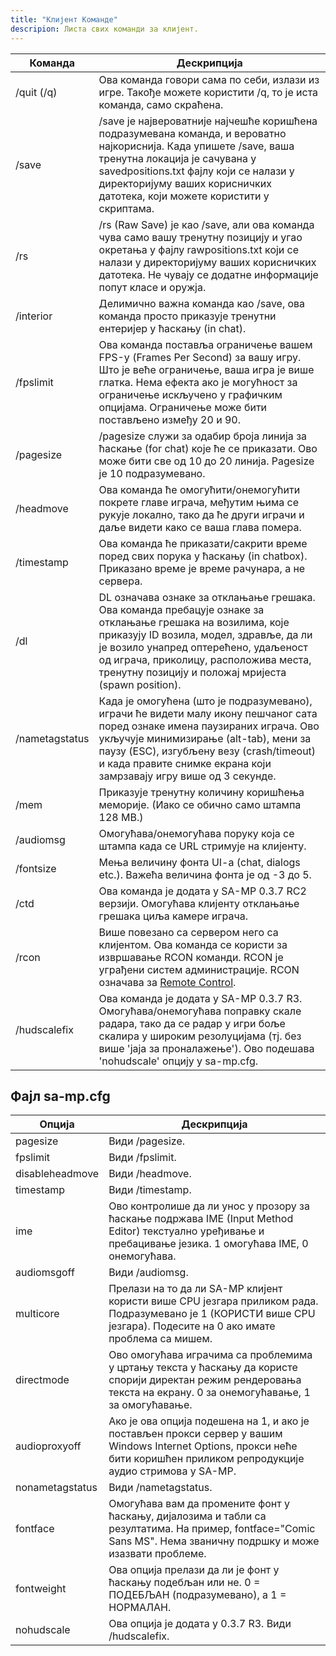 ```yaml
---
title: "Клијент Команде"
descripion: Листа свих команди за клијент.
---
```


| Команда        | Дескрипција                                                                                                                                                                                                                                                                                                                   |
| -------------- | ----------------------------------------------------------------------------------------------------------------------------------------------------------------------------------------------------------------------------------------------------------------------------------------------------------------------------- |
| /quit (/q)     | Ова команда говори сама по себи, излази из игре. Такође можете користити /q, то је иста команда, само скраћена.                                                                                                                                                                                                      		 |
| /save          | /save је највероватније најчешће коришћена подразумевана команда, и вероватно најкориснија. Када упишете /save, ваша тренутна локација је сачувана у savedpositions.txt фајлу који се налази у директоријуму ваших корисничких датотека, који можете користити у скриптама.                                          		 |
| /rs            | /rs (Raw Save) је као /save, али ова команда чува само вашу тренутну позицију и угао окретања у фајлу rawpositions.txt који се налази у директоријуму ваших корисничких датотека. Не чувају се додатне информације попут класе и оружја.                                                                             		 |
| /interior      | Делимично важна команда као /save, ова команда просто приказује тренутни ентеријер у ћаскању (in chat).                                                                                                                                                                                                              		 |
| /fpslimit      | Ова команда поставља ограничење вашем FPS-у (Frames Per Second) за вашу игру. Што је веће ограничење, ваша игра је више глатка. Нема ефекта ако је могућност за ограничење искључено у графичким опцијама. Ограничење може бити постављено између 20 и 90.                                                           		 |
| /pagesize      | /pagesize служи за одабир броја линија за ћаскање (for chat) које ће се приказати. Ово може бити све од 10 до 20 линија. Pagesize је 10 подразумевано.                                                                                                                                                                   	 |
| /headmove      | Ова команда ће омогућити/онемогућити покрете главе играча, међутим њима се рукује локално, тако да ће други играчи и даље видети како се ваша глава помера.                                                                                                                                                          		 |
| /timestamp     | Ова команда ће приказати/сакрити време поред свих порука у ћаскању (in chatbox). Приказано време је време рачунара, а не сервера.                                                                                                                                                                                    		 |
| /dl            | DL означава ознаке за отклањање грешака. Ова команда пребацује ознаке за отклањање грешака на возилима, које приказују ID возила, модел, здравље, да ли је возило унапред оптерећено, удаљеност од играча, приколицу, расположива места, тренутну позицију и положај мријеста (spawn position).                      		 |
| /nametagstatus | Када је омогућена (што је подразумевано), играчи ће видети малу икону пешчаног сата поред ознаке имена паузираних играча. Ово укључује минимизирање (alt-tab), мени за паузу (ESC), изгубљену везу (crash/timeout) и када правите снимке екрана који замрзавају игру више од 3 секунде. |
| /mem           | Приказује тренутну количину коришћења меморије. (Иако се обично само штампа 128 MB.)                                                                                                                                                                                                                                 		 |
| /audiomsg      | Омогућава/онемогућава поруку која се штампа када се URL стримује на клијенту.                                                                                                                                                                                                                                                 |
| /fontsize      | Мења величину фонта UI-a (chat, dialogs etc.). Важећа величина фонта је од -3 до 5.                                                                                                                                                                                                                                           |
| /ctd           | Ова команда је додата у SA-MP 0.3.7 RC2 верзији. Омогућава клијенту отклањање грешака циља камере играча.                                                                                                                                                                                                                     |
| /rcon          | Више повезано са сервером него са клијентом. Ова команда се користи за извршавање RCON команди. RCON је уграђени систем администрације. RCON означава за [Remote Control](../server/ControllingServer#using-rcon).                                                                                                            |
| /hudscalefix   | Ова команда је додата у SA-MP 0.3.7 R3. Омогућава/онемогућава поправку скале радара, тако да се радар у игри боље скалира у широким резолуцијама (тј. без више 'јaja за проналажење'). Ово подешава 'nohudscale' опцију у sa-mp.cfg.                                                                                                                                                                   	 |
## Фајл sa-mp.cfg

| Опција          | Дескрипција                                                                                                                                                                                  |
|-----------------|----------------------------------------------------------------------------------------------------------------------------------------------------------------------------------------------|
| pagesize        | Види /pagesize.                                                                                                                                                                              |
| fpslimit        | Види /fpslimit.                                                                                                                                                                              |
| disableheadmove | Види /headmove.                                                                                                                                                                              |
| timestamp       | Види /timestamp.                                                                                                                                                                             |
| ime             | Ово контролише да ли унос у прозору за ћаскање подржава IME (Input Method Editor) текстуално уређивање и пребацивање језика. 1 омогућава IME, 0 онемогућава.                                 |
| audiomsgoff     | Види /audiomsg.                                                                                                                                                                              |
| multicore       | Прелази на то да ли SA-MP клијент користи више CPU језгара приликом рада. Подразумевано је 1 (КОРИСТИ више CPU језгара). Подесите на 0 ако имате проблема са мишем.                          |
| directmode      | Ово омогућава играчима са проблемима у цртању текста у ћаскању да користе спорији директан режим рендеровања текста на екрану. 0 за онемогућавање, 1 за омогућавање.                         |
| audioproxyoff   | Ако је ова опција подешена на 1, и ако је постављен прокси сервер у вашим Windows Internet Options, прокси неће бити коришћен приликом репродукције аудио стримова у SA-MP.                  |
| nonametagstatus | Види /nametagstatus.                                                                                                                                                                         |
| fontface        | Омогућава вам да промените фонт у ћаскању, дијалозима и табли са резултатима. На пример, fontface="Comic Sans MS". Нема званичну подршку и може изазвати проблеме.                           |
| fontweight      | Ова опција прелази да ли је фонт у ћаскању подебљан или не. 0 = ПОДЕБЉАН (подразумевано), а 1 = НОРМАЛАН.                                                                                    |
| nohudscale      | Ова опција је додата у 0.3.7 R3. Види /hudscalefix.                                                                                                                                          |

